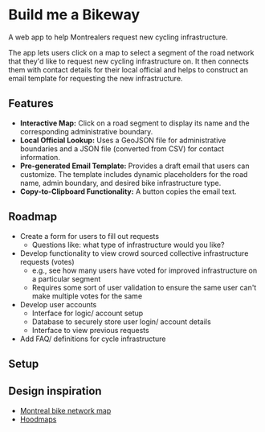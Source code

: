 # Build me a Bikeway
A web app to help Montrealers request new cycling infrastructure.

The app lets users click on a map to select a segment of the road network that they'd like to request new cycling infrastructure on. It then connects them with contact details for their local official and helps to construct an email template for requesting the new infrastructure.

## Features

- **Interactive Map:** Click on a road segment to display its name and the corresponding administrative boundary.
- **Local Official Lookup:** Uses a GeoJSON file for administrative boundaries and a JSON file (converted from CSV) for contact information.
- **Pre-generated Email Template:** Provides a draft email that users can customize. The template includes dynamic placeholders for the road name, admin boundary, and desired bike infrastructure type.
- **Copy-to-Clipboard Functionality:** A button copies the email text.

## Roadmap

- Create a form for users to fill out requests
  - Questions like: what type of infrastructure would you like? 
- Develop functionality to view crowd sourced collective infrastructure requests (votes) 
   - e.g., see how many users have voted for improved infrastructure on a particular segment
   - Requires some sort of user validation to ensure the same user can't make multiple votes for the same 
- Develop user accounts
   - Interface for logic/ account setup
   - Database to securely store user login/ account details
   - Interface to view previous requests
 - Add FAQ/ definitions for cycle infrastructure

## Setup

## Design inspiration

- [Montreal bike network map]([url](https://services.montreal.ca/en/maps/bike-paths))
- [Hoodmaps]([url](https://hoodmaps.com/new-york-city-neighborhood-map))

